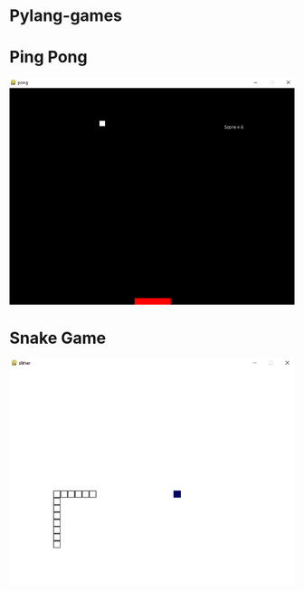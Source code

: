 # Pylang-games

# Ping Pong
![Alt text](images/pong.png)

# Snake Game
![Alt text](images/snake.png)
